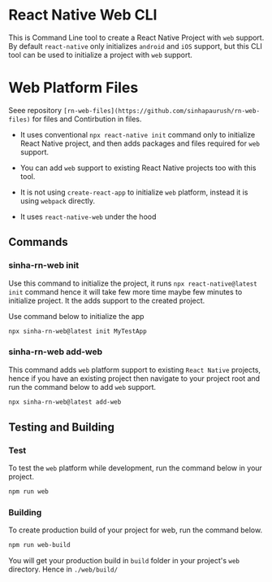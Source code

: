 # React Native Web CLI
This is Command Line tool to create a React Native Project with `web` support. By default `react-native` only initializes `android` and `iOS` support, but this CLI tool  can be used to initialize a project with `web` support.

# Web Platform Files
Seee repository `[rn-web-files](https://github.com/sinhapaurush/rn-web-files)` for files and Contirbution in files.

- It uses conventional `npx react-native init` command only to initialize React Native project, and then adds packages and files required for `web` support.

- You can add `web` support to existing React Native projects too with this tool.

- It is not using `create-react-app` to initialize `web` platform, instead it is using `webpack` directly.

- It uses `react-native-web` under the hood

## Commands
### sinha-rn-web init
Use this command to initialize the project, it runs `npx react-native@latest init` command hence it will take few more time maybe few minutes to initialize project. It the adds support to the created project.

Use command below to initialize the app
```bash
npx sinha-rn-web@latest init MyTestApp
```
### sinha-rn-web add-web
This command adds `web` platform support to existing `React Native` projects, hence if you have an existing project then navigate to your project root and run the command below to add `web` support.

```bash
npx sinha-rn-web@latest add-web
```

## Testing and Building
### Test
To test the `web` platform while development, run the command below in your project.
```bash
npm run web
```
### Building
To create production build of your project for web, run the command below.
```bash
npm run web-build
```
You will get your production build in `build` folder in your project's `web` directory. Hence in `./web/build/`

